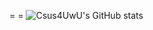 = =
![Csus4UwU's GitHub stats](https://github-readme-stats.vercel.app/api?username=Csus4UwU)

<!---
Csus4UwU/Csus4UwU is a ✨ special ✨ repository because its `README.md` (this file) appears on your GitHub profile.
You can click the Preview link to take a look at your changes.
--->
